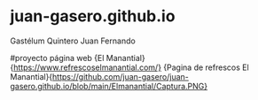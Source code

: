 # juan-gasero.github.io
Gastélum Quintero Juan Fernando 

#proyecto página web
{El Manantial}{https://www.refrescoselmanantial.com/}
{Pagina de refrescos El Manantial}{https://github.com/juan-gasero/juan-gasero.github.io/blob/main/Elmanantial/Captura.PNG}
